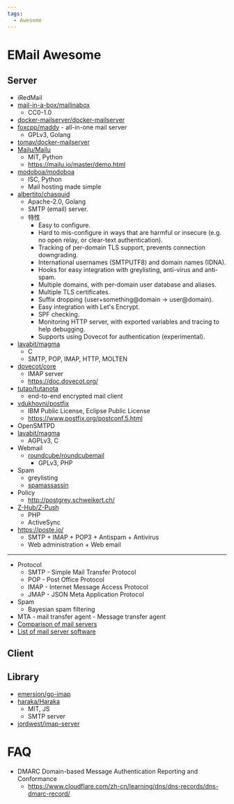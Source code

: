 ```yaml
---
tags:
  - Awesome
---
```


# EMail Awesome

## Server

- iRedMail
- [mail-in-a-box/mailinabox](https://github.com/mail-in-a-box/mailinabox)
  - CC0-1.0
- [docker-mailserver/docker-mailserver](https://github.com/docker-mailserver/docker-mailserver)
- [foxcpp/maddy](https://github.com/foxcpp/maddy) - all-in-one mail server
  - GPLv3, Golang
- [tomav/docker-mailserver](https://github.com/tomav/docker-mailserver)
- [Mailu/Mailu](https://github.com/Mailu/Mailu)
  - MIT, Python
  - https://mailu.io/master/demo.html
- [modoboa/modoboa](https://github.com/modoboa/modoboa)
  - ISC, Python
  - Mail hosting made simple
- [albertito/chasquid](https://github.com/albertito/chasquid)
  - Apache-2.0, Golang
  - SMTP (email) server.
  - 特性
    - Easy to configure.
    - Hard to mis-configure in ways that are harmful or insecure (e.g. no open relay, or clear-text authentication).
    - Tracking of per-domain TLS support, prevents connection downgrading.
    - International usernames (SMTPUTF8) and domain names (IDNA).
    - Hooks for easy integration with greylisting, anti-virus and anti-spam.
    - Multiple domains, with per-domain user database and aliases.
    - Multiple TLS certificates.
    - Suffix dropping (user+something@domain → user@domain).
    - Easy integration with Let's Encrypt.
    - SPF checking.
    - Monitoring HTTP server, with exported variables and tracing to help debugging.
    - Supports using Dovecot for authentication (experimental).
- [lavabit/magma](https://github.com/lavabit/magma)
  - C
  - SMTP, POP, IMAP, HTTP, MOLTEN
- [dovecot/core](https://github.com/dovecot/core)
  - IMAP server
  - https://doc.dovecot.org/
- [tutao/tutanota](https://github.com/tutao/tutanota)
  - end-to-end encrypted mail client
- [vdukhovni/postfix](https://github.com/vdukhovni/postfix)
  - IBM Public License, Eclipse Public License
  - https://www.postfix.org/postconf.5.html
- OpenSMTPD
- [lavabit/magma](https://github.com/lavabit/magma)
  - AGPLv3, C
- Webmail
  - [roundcube/roundcubemail](https://github.com/roundcube/roundcubemail)
    - GPLv3, PHP
- Spam
  - greylisting
  - [spamassassin](https://spamassassin.apache.org/)
- Policy
  - http://postgrey.schweikert.ch/
- [Z-Hub/Z-Push](https://github.com/Z-Hub/Z-Push)
  - PHP
  - ActiveSync
- https://poste.io/
  - SMTP + IMAP + POP3 + Antispam + Antivirus
  - Web administration + Web email

---

- Protocol
  - SMTP - Simple Mail Transfer Protocol
  - POP - Post Office Protocol
  - IMAP - Internet Message Access Protocol
  - JMAP - JSON Meta Application Protocol
- Spam
  - Bayesian spam filtering
- MTA - mail transfer agent - Message transfer agent
- [Comparison of mail servers](https://en.wikipedia.org/wiki/Comparison_of_mail_servers)
- [List of mail server software](https://en.wikipedia.org/wiki/List_of_mail_server_software)

## Client

## Library

- [emersion/go-imap](https://github.com/emersion/go-imap)
- [haraka/Haraka](https://github.com/haraka/Haraka)
  - MIT, JS
  - SMTP server
- [jordwest/imap-server](https://github.com/jordwest/imap-server)

# FAQ

- DMARC Domain-based Message Authentication Reporting and Conformance
  - https://www.cloudflare.com/zh-cn/learning/dns/dns-records/dns-dmarc-record/
